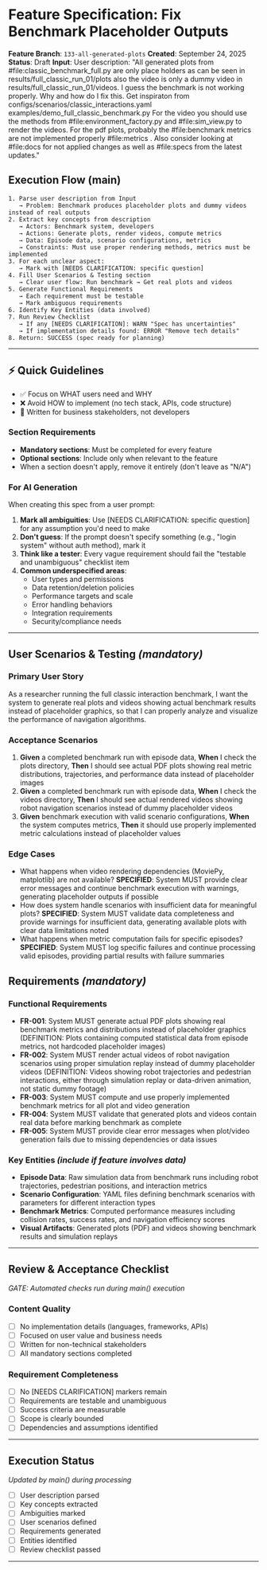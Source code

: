 # Feature Specification: Fix Benchmark Placeholder Outputs

**Feature Branch**: `133-all-generated-plots`
**Created**: September 24, 2025
**Status**: Draft
**Input**: User description: "All generated plots from #file:classic_benchmark_full.py are only place holders as can be seen in results/full_classic_run_01/plots also the video is only a dummy video in results/full_classic_run_01/videos. I guess the benchmark is not working properly. Why and how do I fix this. Get inspiraton from configs/scenarios/classic_interactions.yaml examples/demo_full_classic_benchmark.py For the video you should use the methods from #file:environment_factory.py and #file:sim_view.py to render the videos. For the pdf plots, probably the #file:benchmark metrics are not implemented properly #file:metrics . Also consider looking at #file:docs for not applied changes as well as #file:specs from the latest updates."

## Execution Flow (main)
```
1. Parse user description from Input
   → Problem: Benchmark produces placeholder plots and dummy videos instead of real outputs
2. Extract key concepts from description
   → Actors: Benchmark system, developers
   → Actions: Generate plots, render videos, compute metrics
   → Data: Episode data, scenario configurations, metrics
   → Constraints: Must use proper rendering methods, metrics must be implemented
3. For each unclear aspect:
   → Mark with [NEEDS CLARIFICATION: specific question]
4. Fill User Scenarios & Testing section
   → Clear user flow: Run benchmark → Get real plots and videos
5. Generate Functional Requirements
   → Each requirement must be testable
   → Mark ambiguous requirements
6. Identify Key Entities (data involved)
7. Run Review Checklist
   → If any [NEEDS CLARIFICATION]: WARN "Spec has uncertainties"
   → If implementation details found: ERROR "Remove tech details"
8. Return: SUCCESS (spec ready for planning)
```

---

## ⚡ Quick Guidelines
- ✅ Focus on WHAT users need and WHY
- ❌ Avoid HOW to implement (no tech stack, APIs, code structure)
- 👥 Written for business stakeholders, not developers

### Section Requirements
- **Mandatory sections**: Must be completed for every feature
- **Optional sections**: Include only when relevant to the feature
- When a section doesn't apply, remove it entirely (don't leave as "N/A")

### For AI Generation
When creating this spec from a user prompt:
1. **Mark all ambiguities**: Use [NEEDS CLARIFICATION: specific question] for any assumption you'd need to make
2. **Don't guess**: If the prompt doesn't specify something (e.g., "login system" without auth method), mark it
3. **Think like a tester**: Every vague requirement should fail the "testable and unambiguous" checklist item
4. **Common underspecified areas**:
   - User types and permissions
   - Data retention/deletion policies
   - Performance targets and scale
   - Error handling behaviors
   - Integration requirements
   - Security/compliance needs

---

## User Scenarios & Testing *(mandatory)*

### Primary User Story
As a researcher running the full classic interaction benchmark, I want the system to generate real plots and videos showing actual benchmark results instead of placeholder graphics, so that I can properly analyze and visualize the performance of navigation algorithms.

### Acceptance Scenarios
1. **Given** a completed benchmark run with episode data, **When** I check the plots directory, **Then** I should see actual PDF plots showing real metric distributions, trajectories, and performance data instead of placeholder images
2. **Given** a completed benchmark run with episode data, **When** I check the videos directory, **Then** I should see actual rendered videos showing robot navigation scenarios instead of dummy placeholder videos
3. **Given** benchmark execution with valid scenario configurations, **When** the system computes metrics, **Then** it should use properly implemented metric calculations instead of placeholder values

### Edge Cases
- What happens when video rendering dependencies (MoviePy, matplotlib) are not available? **SPECIFIED**: System MUST provide clear error messages and continue benchmark execution with warnings, generating placeholder outputs if possible
- How does system handle scenarios with insufficient data for meaningful plots? **SPECIFIED**: System MUST validate data completeness and provide warnings for insufficient data, generating available plots with clear data limitations noted
- What happens when metric computation fails for specific episodes? **SPECIFIED**: System MUST log specific failures and continue processing valid episodes, providing partial results with failure summaries

## Requirements *(mandatory)*

### Functional Requirements
- **FR-001**: System MUST generate actual PDF plots showing real benchmark metrics and distributions instead of placeholder graphics (DEFINITION: Plots containing computed statistical data from episode metrics, not hardcoded placeholder images)
- **FR-002**: System MUST render actual videos of robot navigation scenarios using proper simulation replay instead of dummy placeholder videos (DEFINITION: Videos showing robot trajectories and pedestrian interactions, either through simulation replay or data-driven animation, not static dummy footage)
- **FR-003**: System MUST compute and use properly implemented benchmark metrics for all plot and video generation
- **FR-004**: System MUST validate that generated plots and videos contain real data before marking benchmark as complete
- **FR-005**: System MUST provide clear error messages when plot/video generation fails due to missing dependencies or data issues

### Key Entities *(include if feature involves data)*
- **Episode Data**: Raw simulation data from benchmark runs including robot trajectories, pedestrian positions, and interaction metrics
- **Scenario Configuration**: YAML files defining benchmark scenarios with parameters for different interaction types
- **Benchmark Metrics**: Computed performance measures including collision rates, success rates, and navigation efficiency scores
- **Visual Artifacts**: Generated plots (PDF) and videos showing benchmark results and simulation replays

---

## Review & Acceptance Checklist
*GATE: Automated checks run during main() execution*

### Content Quality
- [ ] No implementation details (languages, frameworks, APIs)
- [ ] Focused on user value and business needs
- [ ] Written for non-technical stakeholders
- [ ] All mandatory sections completed

### Requirement Completeness
- [ ] No [NEEDS CLARIFICATION] markers remain
- [ ] Requirements are testable and unambiguous
- [ ] Success criteria are measurable
- [ ] Scope is clearly bounded
- [ ] Dependencies and assumptions identified

---

## Execution Status
*Updated by main() during processing*

- [ ] User description parsed
- [ ] Key concepts extracted
- [ ] Ambiguities marked
- [ ] User scenarios defined
- [ ] Requirements generated
- [ ] Entities identified
- [ ] Review checklist passed

---